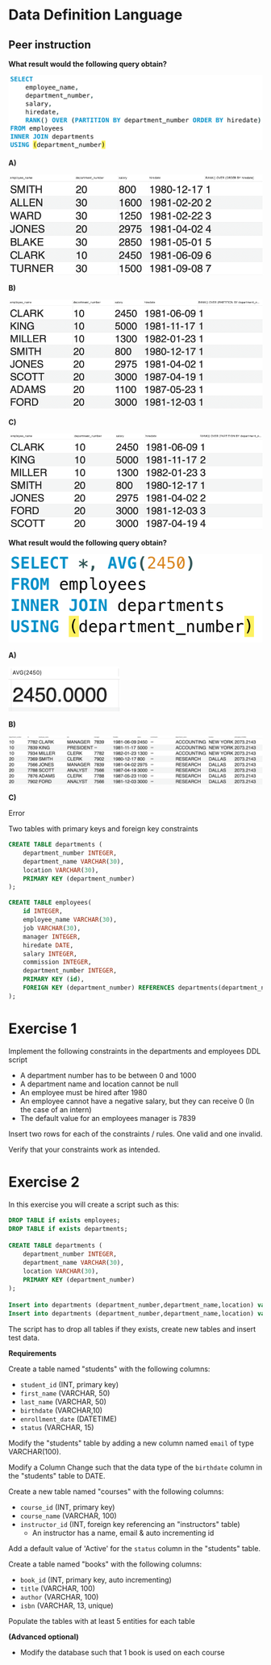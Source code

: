 # Data Definition Language



## Peer instruction

**What result would the following query obtain?**

![image-20240923104841433](assets/image-20240923104841433.png)

**A)**

<img src="assets/image-20240923105127973.png" alt="image-20240923105127973" style="zoom:67%;" />

**B)**

<img src="assets/image-20240923105224770.png" alt="image-20240923105224770" style="zoom:67%;" />



**C)**

<img src="assets/image-20240923105026786.png" alt="image-20240923105026786" style="zoom:67%;" />



**What result would the following query obtain?**

![image-20240923105419498](assets/image-20240923105419498.png)

**A)**

![image-20240923105438226](assets/image-20240923105438226.png)



**B)**

![image-20240923105654619](assets/image-20240923105654619.png)

**C)**

Error



Two tables with primary keys and foreign key constraints

```sql
CREATE TABLE departments (	
	department_number INTEGER, 
	department_name VARCHAR(30), 
	location VARCHAR(30), 
	PRIMARY KEY (department_number)
);
```



```sql
CREATE TABLE employees(	
	id INTEGER, 
	employee_name VARCHAR(30), 
	job VARCHAR(30), 
	manager INTEGER, 
	hiredate DATE, 
	salary INTEGER, 
	commission INTEGER, 
	department_number INTEGER, 
	PRIMARY KEY (id),
	FOREIGN KEY (department_number) REFERENCES departments(department_number)
);
```



# Exercise 1

Implement the following constraints in the departments and employees DDL script

- A department number has to be between 0 and 1000
- A department name and location cannot be null
- An employee must be hired after 1980
- An employee cannot have a negative salary, but they can receive 0 (In the case of an intern)
- The default value for an employees manager is 7839

Insert two rows for each of the constraints / rules. One valid and one invalid.

Verify that your constraints work as intended.



# Exercise 2

In this exercise you will create a script such as this:

```sql
DROP TABLE if exists employees;
DROP TABLE if exists departments;

CREATE TABLE departments (	
	department_number INTEGER, 
	department_name VARCHAR(30), 
	location VARCHAR(30), 
	PRIMARY KEY (department_number)
); 

Insert into departments (department_number,department_name,location) values (10,'ACCOUNTING','NEW YORK');
Insert into departments (department_number,department_name,location) values (20,'RESEARCH','DALLAS');
```

The script has to drop all tables if they exists, create new tables and insert test data.



**Requirements**

Create a table named "students" with the following columns:

- `student_id` (INT, primary key)
- `first_name` (VARCHAR, 50)
- `last_name` (VARCHAR, 50)
- `birthdate` (VARCHAR,10)
- `enrollment_date` (DATETIME)
- `status` (VARCHAR, 15)



Modify the "students" table by adding a new column named `email` of type VARCHAR(100).

Modify a Column Change such that the data type of the `birthdate` column in the "students" table to DATE.



Create a new table named "courses" with the following columns:

- `course_id` (INT, primary key)
- `course_name` (VARCHAR, 100)
- `instructor_id` (INT, foreign key referencing an "instructors" table)
  - An instructor has a name, email & auto incrementing id 



Add a default value of 'Active' for the `status` column in the "students" table.



Create a table named "books" with the following columns:

- `book_id` (INT, primary key, auto incrementing)
- `title` (VARCHAR, 100)
- `author` (VARCHAR, 100)
- `isbn` (VARCHAR, 13, unique)



Populate the tables with at least 5 entities for each table



**(Advanced  optional)**

- Modify the database such that 1 book is used on each course



